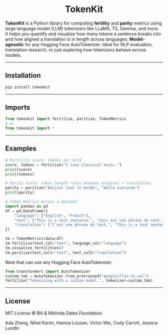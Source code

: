 <h1 align="center">TokenKit</h1>

**TokenKit** is a Python library for computing **fertility** and **parity** metrics using large language model (LLM) tokenizers like LLaMA, T5, Gemma, and more. It helps you quantify and visualize how many tokens a sentence breaks into and how aligned a translation is in length across languages. **Model-agnostic** for any Hugging Face AutoTokenizer. Ideal for NLP evaluation, translation research, or just exploring how tokenizers behave across models.

---

## Installation

```bash
pip install tokenkit
```

---

## Imports

```python
from tokenkit import fertilize, paritize, TokenMetrics
# or
from tokenkit import *
```

---

## Examples

```python
# Fertility score: tokens per word
score, tokens = fertilize("I love classical music.")
print(score)
print(tokens)

# Parity score: token length ratio between original + translation
parity = paritize("Bonjour tout le monde", "Hello everyone")
print(parity)
```

```python
# Token metrics across a dataset
import pandas as pd
df = pd.DataFrame({
    "language": ["English", "French"],
    "text": ["This is a test sentence.", "Ceci est une phrase de test."],
    "translation": ["C'est une phrase de test.", "This is a test sentence."]
})

tm = TokenMetrics(data=df)
tm.fertilize(text_col="text", language_col="language")
tm.visualize_fertilities()
tm.paritize(text_col1="text", text_col2="translation")
```

Note that can use any Hugging Face AutoTokenizer:

```python
from transformers import AutoTokenizer
custom_tok = AutoTokenizer.from_pretrained("google/flan-t5-xxl")
fertilize("Tokenizing with a custom model.", tokenizer=custom_tok)
```

---

## License

MIT License © Bill & Melinda Gates Foundation 

Ada Zhang, Nihal Karim, Hamza Louzan, Victor Wei, Cody Carroll, Jessica Lundin
